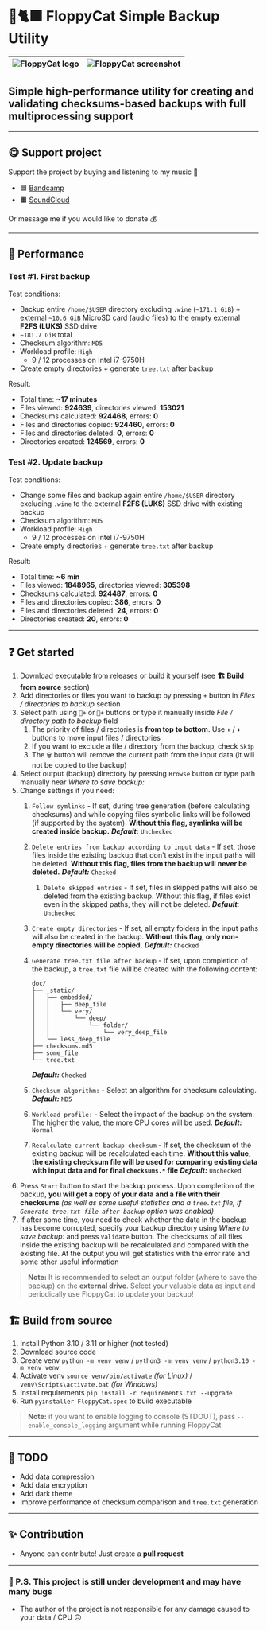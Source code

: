 # 💾🐈‍⬛ FloppyCat Simple Backup Utility

| ![FloppyCat logo](icons/icon.png) | ![FloppyCat screenshot](Screenshot.png) |
| --------------------------------- | :-------------------------------------: |

## Simple high-performance utility for creating and validating checksums-based backups with full multiprocessing support

----------

## 😋 Support project

Support the project by buying and listening to my music 🎵

- 🟦 [Bandcamp](https://f3rni.bandcamp.com)
- 🟧 [SoundCloud](https://soundcloud.com/f3rni)

Or message me if you would like to donate 💰

----------

## 🚀 Performance

### Test #1. First backup

Test conditions:

- Backup entire `/home/$USER` directory excluding `.wine` (`~171.1 GiB`) + external `~10.6 GiB` MicroSD card (audio files) to the empty external **F2FS (LUKS)** SSD drive
- `~181.7 GiB` total
- Checksum algorithm: `MD5`
- Workload profile: `High`
  - 9 / 12 processes on Intel i7-9750H
- Create empty directories + generate `tree.txt` after backup

Result:

- Total time: **~17 minutes**
- Files viewed: **924639**, directories viewed: **153021**
- Checksums calculated: **924468**, errors: **0**
- Files and directories copied: **924460**, errors: **0**
- Files and directories deleted: **0**, errors: **0**
- Directories created: **124569**, errors: **0**

### Test #2. Update backup

Test conditions:

- Change some files and backup again entire `/home/$USER` directory excluding `.wine` to the external **F2FS (LUKS)** SSD drive with existing backup
- Checksum algorithm: `MD5`
- Workload profile: `High`
  - 9 / 12 processes on Intel i7-9750H
- Create empty directories + generate `tree.txt` after backup

Result:

- Total time: **~6 min**
- Files viewed: **1848965**, directories viewed: **305398**
- Checksums calculated: **924487**, errors: **0**
- Files and directories copied: **386**, errors: **0**
- Files and directories deleted: **24**, errors: **0**
- Directories created: **20**, errors: **0**

----------

## ❓ Get started

1. Download executable from releases or build it yourself (see  **🏗️ Build from source** section)
2. Add directories or files you want to backup by pressing `+` button in _Files / directories to backup_ section
3. Select path using `📄+` or `📁+` buttons or type it manually inside _File / directory path to backup_ field
   1. The priority of files / directories is **from top to bottom**. Use `⬆️` / `⬇️` buttons to move input files / directories
   2. If you want to exclude a file / directory from the backup, check `Skip`
   3. The `🗑️` button will remove the current path from the input data (it will not be copied to the backup)
4. Select output (backup) directory by pressing `Browse` button or type path manually near _Where to save backup:_
5. Change settings if you need:
   1. `Follow symlinks` - If set, during tree generation (before calculating checksums) and while copying files symbolic links will be followed (if supported by the system). **Without this flag, symlinks will be created inside backup.** **_Default:_** `Unchecked`
   2. `Delete entries from backup according to input data` - If set, those files inside the existing backup that don't exist in the input paths will be deleted. **Without this flag, files from the backup will never be deleted.** **_Default:_** `Checked`
      1. `Delete skipped entries` - If set, files in skipped paths will also be deleted from the existing backup. Without this flag, if files exist even in the skipped paths, they will not be deleted. **_Default:_** `Unchecked`
   3. `Create empty directories` - If set, all empty folders in the input paths will also be created in the backup. **Without this flag, only non-empty directories will be copied.** **_Default:_** `Checked`
   4. `Generate tree.txt file after backup` - If set, upon completion of the backup, a `tree.txt` file will be created with the following content:

      ```text
      doc/
      ├── _static/
      │   ├── embedded/
      │   │   ├── deep_file
      │   │   └── very/
      │   │       └── deep/
      │   │           └── folder/
      │   │               └── very_deep_file
      │   └── less_deep_file
      ├── checksums.md5
      ├── some_file
      └── tree.txt
      ```

      **_Default:_** `Checked`
   5. `Checksum algorithm:` - Select an algorithm for checksum calculating. **_Default:_** `MD5`
   6. `Workload profile:` - Select the impact of the backup on the system. The higher the value, the more CPU cores will be used. **_Default:_** `Normal`
   7. `Recalculate current backup checksum` - If set, the checksum of the existing backup will be recalculated each time. **Without this value, the existing checksum file will be used for comparing existing data with input data and for final `checksums.*` file** **_Default:_** `Unchecked`
6. Press `Start` button to start the backup process. Upon completion of the backup, **you will get a copy of your data and a file with their checksums** _(as well as some useful statistics and a `tree.txt` file, if `Generate tree.txt file after backup` option was enabled)_
7. If after some time, you need to check whether the data in the backup has become corrupted, specify your backup directory using _Where to save backup:_ and press `Validate` button. The checksums of all files inside the existing backup will be recalculated and compared with the existing file. At the output you will get statistics with the error rate and some other useful information

> **Note:** It is recommended to select an output folder (where to save the backup) on the **external drive**. Select your valuable data as input and periodically use FloppyCat to update your backup!

## 🏗️ Build from source

1. Install Python 3.10 / 3.11 or higher (not tested)
2. Download source code
3. Create venv `python -m venv venv` / `python3 -m venv venv` / `python3.10 -m venv venv`
4. Activate venv `source venv/bin/activate` _(for Linux)_ / `venv\Scripts\activate.bat` _(for Windows)_
5. Install requirements `pip install -r requirements.txt --upgrade`
6. Run `pyinstaller FloppyCat.spec` to build executable

> **Note:** if you want to enable logging to console (STDOUT), pass `--enable_console_logging` argument while running FloppyCat

----------

## 📝 TODO

- Add data compression
- Add data encryption
- Add dark theme
- Improve performance of checksum comparison and `tree.txt` generation

----------

## ✨ Contribution

- Anyone can contribute! Just create a **pull request**

----------

### 🚧 P.S. This project is still under development and may have many bugs

- The author of the project is not responsible for any damage caused to your data / CPU 🙃
